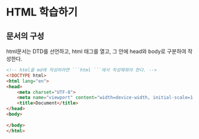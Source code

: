 # HTML 학습하기

## 문서의 구성

html문서는 DTD를 선언하고, html 태그를 열고, 그 안에 head와 body로 구분하여 작성한다.

```html
<!-- html을 md에 작성하려면 ```html ```에서 작성해줘야 한다. -->
<!DOCTYPE html>
<html lang="en">
<head>
    <meta charset="UTF-8">
    <meta name="viewport" content="width=device-width, initial-scale=1.0">
    <title>Document</title>
</head>
<body>
    
</body>
</html>
```